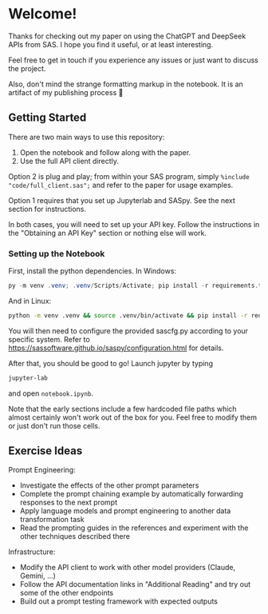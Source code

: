 # Welcome!

Thanks for checking out my paper on using the ChatGPT and DeepSeek APIs from SAS.
I hope you find it useful, or at least interesting.

Feel free to get in touch if you experience any issues or just want to discuss the project.

Also, don't mind the strange formatting markup in the notebook.
It is an artifact of my publishing process 🙂

## Getting Started

There are two main ways to use this repository:
1. Open the notebook and follow along with the paper.
2. Use the full API client directly.

Option 2 is plug and play; from within your SAS program, simply `%include "code/full_client.sas";` and refer to the paper for usage examples.

Option 1 requires that you set up Jupyterlab and SASpy.
See the next section for instructions.

In both cases, you will need to set up your API key.
Follow the instructions in the "Obtaining an API Key" section or nothing else will work.

### Setting up the Notebook
First, install the python dependencies.
In Windows:
```powershell
py -m venv .venv; .venv/Scripts/Activate; pip install -r requirements.txt
```

And in Linux:
```sh
python -m venv .venv && source .venv/bin/activate && pip install -r requirements.txt
```

You will then need to configure the provided sascfg.py according to your specific system.
Refer to https://sassoftware.github.io/saspy/configuration.html for details.

After that, you should be good to go! Launch jupyter by typing
```sh
jupyter-lab
```
and open `notebook.ipynb`.

Note that the early sections include a few hardcoded file paths which almost certainly won't work out of the box for you.
Feel free to modify them or just don't run those cells.

## Exercise Ideas

Prompt Engineering:
- Investigate the effects of the other prompt parameters
- Complete the prompt chaining example by automatically forwarding responses to the next prompt
- Apply language models and prompt engineering to another data transformation task
- Read the prompting guides in the references and experiment with the other techniques described there

Infrastructure:
- Modify the API client to work with other model providers (Claude, Gemini, ...)
- Follow the API documentation links in "Additional Reading" and try out some of the other endpoints
- Build out a prompt testing framework with expected outputs
